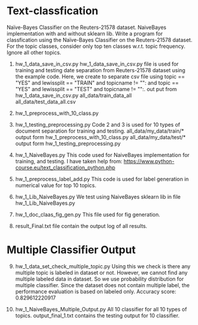 # Text-classfication
Naïve-Bayes Classifier on the Reuters-21578 dataset. NaiveBayes implementation with and without sklearn lib.
Write a program for classfication using the Naïve-Bayes Classifier on
the Reuters-21578 dataset. For the topic classes, consider only top ten 
classes w.r.t. topic frequency. Ignore all other topics.


1. hw_1_data_save_in_csv.py 
hw_1_data_save_in_csv.py file is used for training and testing
date separation from Reuters-21578 dataset using the example code.
Here, we create to separate csv file using   topic == "YES" and lewissplit == "TRAIN" and topicname != "":
and topic == "YES" and lewissplit == "TEST" and topicname != "":.
out put from hw_1_data_save_in_csv.py
all_data/train_data_all
all_data/test_data_all.csv


2. hw_1_preprocess_with_10_class.py
3. hw_1_testing_preprocessing.py
Code 2 and 3 is used for 10 types of document separation for training and testing.
all_data/my_data/train/* output form hw_1_preprocess_with_10_class.py
all_data/my_data/test/* output form hw_1_testing_preprocessing.py



4. hw_1_NaiveBayes.py
This code used for NaiveBayes implementation for training, and testing.
I have taken help from: https://www.python-course.eu/text_classification_python.php

5. hw_1_preprocess_label_add.py
This code is used for label generation in numerical value for top 10 topics.

6. hw_1_Lib_NaiveBayes.py
We test using NaiveBayes sklearn lib in file hw_1_Lib_NaiveBayes.py

7. hw_1_doc_claas_fig_gen.py
This file used for fig generation.

8. result_Final.txt file contain the output log of all results.

Multiple Classifier Output
===========================
9. hw_1_data_set_check_multiple_topic.py 
Using this we check is there any multiple topic is labeled in dataset or not.
However, we cannot find any multiple labeled data in dataset.
So we use probability distribution for multiple classifier.
Since the dataset does not contain multiple label, the performance evaluation is based on labeled only. 
Accuracy score:  0.829612220917 

10. hw_1_NaiveBayes_Multiple_Output.py
All 10 classifier for all 10 types of topics.
output_final_1.txt contains the testing output for 10 classifier.
